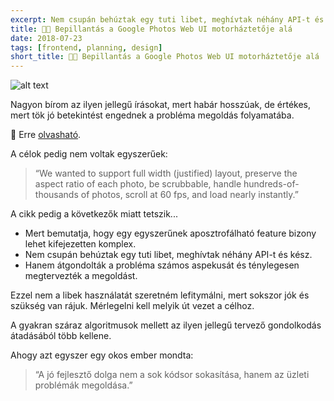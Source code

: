 ```yaml
---
excerpt: Nem csupán behúztak egy tuti libet, meghívtak néhány API-t és kész, hanem átgondolták a probléma számos aspekusát és alaposan megtervezték a megoldást.
title: 🕵🏻‍ Bepillantás a Google Photos Web UI motorháztetője alá
date: 2018-07-23
tags: [frontend, planning, design]
short_title: 🕵🏻‍ Bepillantás a Google Photos Web UI motorháztetője alá
---
```


![alt text](https://appcraft.hu/assets/img/gphotos-webui-01.png)

Nagyon bírom az ilyen jellegű írásokat, mert habár hosszúak, de értékes, mert tök jó betekintést engednek a probléma megoldás folyamatába.

🔖 Erre [olvasható](http://bit.ly/gphotos-think-plan).

A célok pedig nem voltak egyszerűek:
> “We wanted to support full width (justified) layout, preserve the aspect ratio of each photo, be scrubbable, handle hundreds-of-thousands of photos, scroll at 60 fps, and load nearly instantly.”

A cikk pedig a következők miatt tetszik...
- Mert bemutatja, hogy egy egyszerűnek aposztrofálható feature bizony lehet kifejezetten komplex.
- Nem csupán behúztak egy tuti libet, meghívtak néhány API-t és kész.
- Hanem átgondolták a probléma számos aspekusát és ténylegesen megtervezték a megoldást.

Ezzel nem a libek használatát szeretném lefitymálni, mert sokszor jók és szükség van rájuk. Mérlegelni kell melyik út vezet a célhoz.

A gyakran száraz algoritmusok mellett az ilyen jellegű tervező gondolkodás átadásából több kellene.

Ahogy azt egyszer egy okos ember mondta:
> “A jó fejlesztő dolga nem a sok kódsor sokasítása, hanem az üzleti problémák megoldása.”
